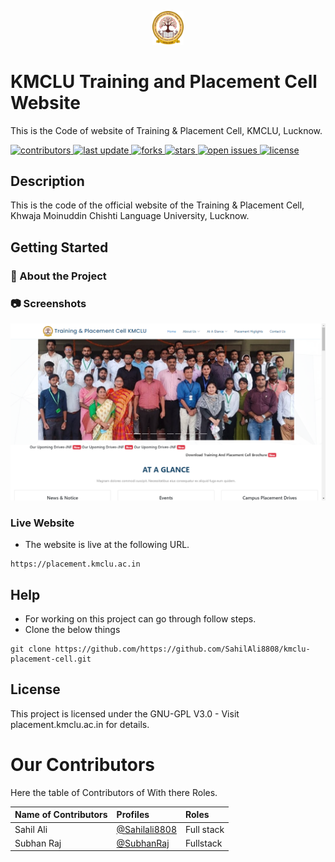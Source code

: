 <p align="center">
  <img src="https://github.com/SahilAli8808/kmclu-placement-cell/blob/dev/assets/img/logo.png" width="10%" alt='project-monai'>  </p>
<!-- Table of Contents -->

 # KMCLU Training and Placement Cell Website
This is the Code of website of Training & Placement Cell, KMCLU, Lucknow.
<!-- Badges -->
<p>
  <a href="https://github.com/SahilAli8808/kmclu-placement-cell/graphs/contributors">
    <img src="https://img.shields.io/github/contributors/SahilAli8808/kmclu-placement-cell" alt="contributors" />
  </a>
  <a href="">
    <img src="https://img.shields.io/github/last-commit/SahilAli8808/kmclu-placement-cell" alt="last update" />
  </a>
  <a href="https://github.com/SahilAli8808/kmclu-placement-cell/network/members">
    <img src="https://img.shields.io/github/forks/SahilAli8808/kmclu-placement-cell" alt="forks" />
  </a>
  <a href="https://github.com/SahilAli8808/kmclu-placement-cell/stargazers">
    <img src="https://img.shields.io/github/stars/SahilAli8808/kmclu-placement-cell" alt="stars" />
  </a>
  <a href="https://github.com/SahilAli8808/kmclu-placement-cell/issues/">
    <img src="https://img.shields.io/github/issues/SahilAli8808/kmclu-placement-cell" alt="open issues" />
  </a>
  <a href="https://github.com/SahilAli8808/kmclu-placement-cell/blob/main/licence">
    <img src="https://img.shields.io/github/license/SahilAli8808/kmclu-placement-cell" alt="license" />
  </a>
</p>
  
## Description

This is the code of the official website of the Training & Placement Cell, Khwaja Moinuddin Chishti Language University, Lucknow.

## Getting Started

<!-- About the Project -->
### :star2: About the Project


<!-- Screenshots -->
### :camera: Screenshots

<div align="center"> 
  <img src="https://github.com/SahilAli8808/kmclu-placement-cell/blob/dev/assets/img/screenshots/1.png" alt="screenshot" />
</div>

### Live Website

* The website is live at the following URL.
```
https://placement.kmclu.ac.in
```

## Help

* For working on this project can go through follow steps.
* Clone the below things

```
git clone https://github.com/https://github.com/SahilAli8808/kmclu-placement-cell.git
```


## License

This project is licensed under the GNU-GPL V3.0 - Visit placement.kmclu.ac.in for details.

# Our Contributors
Here the table of Contributors of With there Roles.

| Name of Contributors   |                                     Profiles                                        | Roles |
|:---                    |            :----                                                                   |    :----  |
| Sahil Ali        |  [@Sahilali8808](https://github.com/Sahilali8808)                                      |Full stack|
| Subhan Raj       |  [@SubhanRaj](https://github.com/SubhanRaj)                                  |Fullstack |



